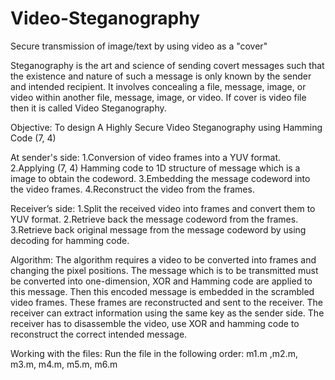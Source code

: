 # Video-Steganography
Secure transmission of image/text by using video as a "cover"


Steganography is the art and science of sending covert messages such that the existence and nature of such a message is only known by the sender and intended recipient.
It involves concealing a file, message, image, or video within another file, message, image, or video. If cover is video file then it is called Video Steganography.

Objective: To design A Highly Secure Video Steganography using Hamming Code (7, 4)

At sender's side:
1.Conversion of video frames into a YUV format.
2.Applying (7, 4) Hamming code to 1D structure of message which is a image to obtain the codeword.
3.Embedding the message codeword into the video frames.
4.Reconstruct the video from the frames.

Receiver’s side:
1.Split the received video into frames and convert them to YUV format.
2.Retrieve back the message codeword from the frames.
3.Retrieve back original message from the message codeword by using decoding for hamming code.

Algorithm:
The algorithm requires a video to be converted into frames and changing the pixel positions. 
The message which is to be transmitted must be converted into one-dimension, XOR and Hamming code are applied to this message. 
Then this encoded message is embedded in the scrambled video frames. These frames are reconstructed and sent to the receiver. 
The receiver can extract information using the same key as the sender side. 
The receiver has to disassemble the video, use XOR and hamming code to reconstruct the correct intended message.



Working with the files:
Run the file in the following order: m1.m ,m2.m, m3.m, m4.m, m5.m, m6.m
